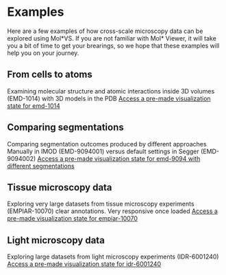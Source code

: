 # Examples

Here are a few examples of how cross-scale microscopy data can be explored using Mol\*VS. If you are not familiar with Mol\* Viewer, it will take you a bit of time to get your brearings, so we hope that these examples will help you on your journey.

## From cells to atoms ##
Examining molecular structure and atomic interactions inside 3D volumes
(EMD-1014) with 3D models in the PDB
[Access a pre-made visualization state for emd-1014](https://molstar.org/viewer/?snapshot-url=https%3A%2F%2Fmolstarvolseg.ncbr.muni.cz%2Fsnapshots%2Femd-1014.molj&snapshot-url-type=molj&prefer-webgl1=1)

## Comparing segmentations ##
Comparing segmentation outcomes produced by different approaches
Manually in IMOD (EMD-9094001) versus default settings in Segger (EMD-9094002)
[Access a pre-made visualization state for emd-9094 with different segmentations](https://molstar.org/viewer/?snapshot-url=https%3A%2F%2Fmolstarvolseg.ncbr.muni.cz%2Fsnapshots%2Femd-9094.molj&snapshot-url-type=molj&prefer-webgl1=1)

## Tissue microscopy data ##
Exploring very large datasets from tissue microscopy experiments
(EMPIAR-10070) clear annotations. Very responsive once loaded
[Access a pre-made visualization state for empiar-10070](https://molstar.org/viewer/?snapshot-url=https%3A%2F%2Fmolstarvolseg.ncbr.muni.cz%2Fsnapshots%2Fempiar-10070.molj&snapshot-url-type=molj&prefer-webgl1=1)

## Light microscopy data ##
Exploring large datasets from light microscopy experiments
(IDR-6001240)
[Access a pre-made visualization state for idr-6001240](https://molstar.org/viewer/?snapshot-url=https%3A%2F%2Fmolstarvolseg.ncbr.muni.cz%2Fsnapshots%2Fidr-6001240.molj&snapshot-url-type=molj&prefer-webgl1=1)
